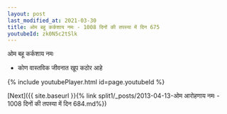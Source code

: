 ```yaml
---
layout: post
last_modified_at: 2021-03-30
title: ओम बहू कर्कशाय नमः - 1008 दिनों की तपस्या में दिन 675
youtubeId: zk0N5c2tSlk
---
```

 
 
 ओम बहू कर्कशाय नमः  
 
 -  कोण वास्तविक जीवनात खूप कठोर आहे 
 
  
 
  
 
 
 
 
 
 


{% include youtubePlayer.html id=page.youtubeId %}
 
[Next]({{ site.baseurl }}{% link  split1/_posts/2013-04-13-ओम आरोहणाय नमः - 1008 दिनों की तपस्या में दिन 684.md%})
 
